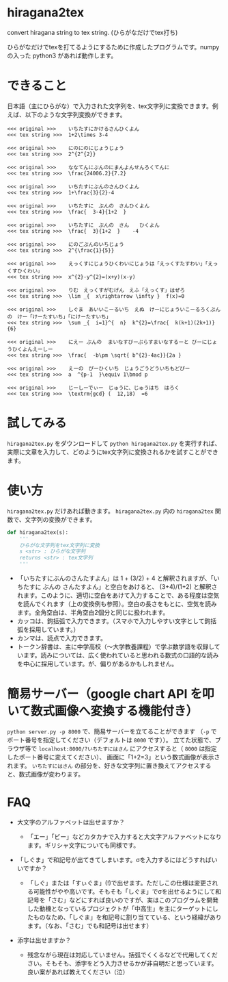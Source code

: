 # hiragana2tex
convert hiragana string to tex string. (ひらがなだけでtex打ち)

ひらがなだけでtexを打てるようにするために作成したプログラムです。numpy の入った python3 があれば動作します。

# できること
日本語（主にひらがな）で入力された文字列を、tex文字列に変換できます。例えば、以下のような文字列変換ができます。
```
<<< original >>>    いちたすにかけるさんひくよん
<<< tex string >>>  1+2\times 3-4

<<< original >>>    にのにのにじょうじょう
<<< tex string >>>  2^{2^{2}}

<<< original >>>    ななてんにぶんのにまんよんせんろくてんに
<<< tex string >>>  \frac{24006.2}{7.2}

<<< original >>>    いちたすにぶんのさんひくよん
<<< tex string >>>  1+\frac{3}{2}-4

<<< original >>>    いちたすに　ぶんの　さんひくよん
<<< tex string >>>  \frac{  3-4}{1+2  }

<<< original >>>    いちたすに　ぶんの　さん　　ひくよん
<<< tex string >>>  \frac{  3}{1+2  }    -4

<<< original >>>    にのごぶんのいちじょう
<<< tex string >>>  2^{\frac{1}{5}}

<<< original >>>    えっくすにじょうひくわいにじょうは「えっくすたすわい」「えっくすひくわい」
<<< tex string >>>  x^{2}-y^{2}=(x+y)(x-y)

<<< original >>>    りむ　えっくすがむげん　えふ「えっくす」はぜろ
<<< tex string >>>  \lim _{  x\rightarrow \infty }  f(x)=0

<<< original >>>    しぐま　あいいこーるいち　えぬ　けーにじょういこーるろくぶんの　けー「けーたすいち」「にけーたすいち」
<<< tex string >>>  \sum _{  i=1}^{  n}  k^{2}=\frac{  k(k+1)(2k+1)}{6}

<<< original >>>    にえー ぶんの  まいなすびーぷらすまいなするーと びーにじょうひくよんえーしー
<<< tex string >>>  \frac{  -b\pm \sqrt{ b^{2}-4ac}}{2a }

<<< original >>>    えーの　ぴーひくいち　じょうごうどういちもどぴー
<<< tex string >>>  a  ^{p-1  }\equiv 1\bmod p

<<< original >>>    じーしーでぃー　じゅうに、じゅうはち　はろく
<<< tex string >>>  \textrm{gcd} (  12,18)  =6
```

# 試してみる
`hiragana2tex.py` をダウンロードして `python hiragana2tex.py` を実行すれば、実際に文章を入力して、どのようにtex文字列に変換されるかを試すことができます。


# 使い方
`hiragana2tex.py` だけあれば動きます。 `hiragana2tex.py` 内の `hiragana2tex` 関数で、文字列の変換ができます。

~~~python
def hiragana2tex(s):
    '''
    ひらがな文字列をtex文字列に変換
    s <str> : ひらがな文字列
    returns <str> : tex文字列
    '''
~~~
* 「いちたすにぶんのさんたすよん」は 1 + (3/2) + 4 と解釈されますが、「いちたすに ぶんの さんたすよん」と空白をあけると、 (3+4)/(1+2) と解釈されます。このように、適切に空白をあけて入力することで、ある程度は空気を読んでくれます（上の変換例も参照）。空白の長さをもとに、空気を読みます。全角空白は、半角空白2個分と同じに扱われます。
* カッコは、鉤括弧で入力できます。（スマホで入力しやすい文字として鉤括弧を採用しています。）
* カンマは、読点で入力できます。
* トークン辞書は、主に中学高校（〜大学教養課程）で学ぶ数学語を収録しています。読みについては、広く使われていると思われる数式の口語的な読みを中心に採用しています。が、偏りがあるかもしれません。

# 簡易サーバー（google chart API を叩いて数式画像へ変換する機能付き）
`python server.py -p 8000` で、簡易サーバーを立てることができます
（`-p` でポート番号を指定してください（デフォルトは `8000` です））。
立てた状態で、ブラウザ等で `localhost:8000/?いちたすにはさん` にアクセスすると（ `8000` は指定したポート番号に変えてください）、
画面に「1+2=3」という数式画像が表示されます。
`いちたすにはさん` の部分を、好きな文字列に置き換えてアクセスすると、数式画像が変わります。


# FAQ
* 大文字のアルファベットは出せますか？
    
    * 「エー」「ビー」などカタカナで入力すると大文字アルファベットになります。ギリシャ文字についても同様です。

* 「しぐま」で和記号が出てきてしまいます。σを入力するにはどうすればいいですか？
    
    * 「しぐ」または「すぃぐま」(!)で出せます。ただしこの仕様は変更される可能性がやや高いです。そもそも「しぐま」でσを出せるようにして和記号を「さむ」などにすれば良いのですが、実はこのプログラムを開発した動機となっているプロジェクトが「中高生」を主にターゲットにしたものなため、「しぐま」を和記号に割り当てている、という経緯があります。（なお、「さむ」でも和記号は出せます）

* 添字は出せますか？
    
    * 残念ながら現在は対応していません。括弧でくくるなどで代用してください。そもそも、添字をどう入力させるかが非自明だと思っています。良い案があれば教えてください（泣）
